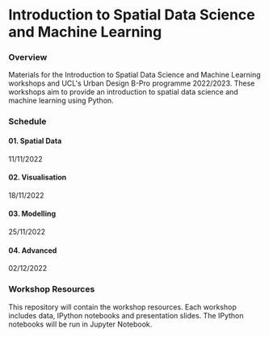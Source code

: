 # Introduction to Spatial Data Science and Machine Learning

### Overview
Materials for the Introduction to Spatial Data Science and Machine Learning workshops and UCL's Urban Design B-Pro programme 2022/2023. These workshops aim to provide an introduction to spatial data science and machine learning using Python.

### Schedule
#### 01. Spatial Data
11/11/2022

#### 02. Visualisation
18/11/2022

#### 03. Modelling
25/11/2022

#### 04. Advanced
02/12/2022


### Workshop Resources
This repository will contain the workshop resources. Each workshop includes data, IPython notebooks and presentation slides. The IPython notebooks will be run in Jupyter Notebook.